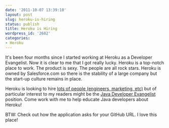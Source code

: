 ```yaml
---
date: '2011-10-07 13:39:10'
layout: post
slug: heroku-is-hiring
status: publish
title: Heroku is Hiring
wordpress_id: '2682'
categories:
- Heroku
---
```


It's been four months since I started working at Heroku as a Developer Evangelist.  Now it is clear to me that I got really lucky.  Heroku is a top-notch place to work.  The product is sexy.  The people are all rock stars.  Heroku is owned by Salesforce.com so there is the stability of a large company but the start-up culture remains in place.

Heroku is looking to hire [lots of people (engineers, marketing, etc)](http://jobs.heroku.com/) but of particular interest to my readers might be the [Java Developer Evangelist](http://heroku.theresumator.com/apply/F1VGjh/Java-Developer-Evangelist.html) position.  Come work with me to help educate Java developers about Heroku!

BTW: Check out how the application asks for your GitHub URL.  I love this place!
